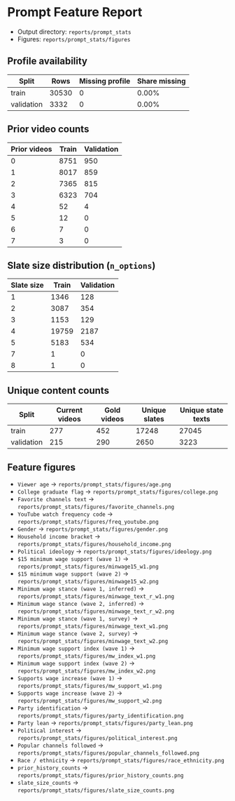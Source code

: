# Prompt Feature Report

- Output directory: `reports/prompt_stats`
- Figures: `reports/prompt_stats/figures`

## Profile availability

| Split | Rows | Missing profile | Share missing |
|-------|------|-----------------|---------------|
| train | 30530 | 0 | 0.00% |
| validation | 3332 | 0 | 0.00% |

## Prior video counts

| Prior videos | Train | Validation |
|--------------|-------|------------|
| 0 | 8751 | 950 |
| 1 | 8017 | 859 |
| 2 | 7365 | 815 |
| 3 | 6323 | 704 |
| 4 | 52 | 4 |
| 5 | 12 | 0 |
| 6 | 7 | 0 |
| 7 | 3 | 0 |

## Slate size distribution (`n_options`)

| Slate size | Train | Validation |
|------------|-------|------------|
| 1 | 1346 | 128 |
| 2 | 3087 | 354 |
| 3 | 1153 | 129 |
| 4 | 19759 | 2187 |
| 5 | 5183 | 534 |
| 7 | 1 | 0 |
| 8 | 1 | 0 |

## Unique content counts

| Split | Current videos | Gold videos | Unique slates | Unique state texts |
|-------|----------------|-------------|---------------|--------------------|
| train | 277 | 452 | 17248 | 27045 |
| validation | 215 | 290 | 2650 | 3223 |

## Feature figures

- `Viewer age` → `reports/prompt_stats/figures/age.png`
- `College graduate flag` → `reports/prompt_stats/figures/college.png`
- `Favorite channels text` → `reports/prompt_stats/figures/favorite_channels.png`
- `YouTube watch frequency code` → `reports/prompt_stats/figures/freq_youtube.png`
- `Gender` → `reports/prompt_stats/figures/gender.png`
- `Household income bracket` → `reports/prompt_stats/figures/household_income.png`
- `Political ideology` → `reports/prompt_stats/figures/ideology.png`
- `$15 minimum wage support (wave 1)` → `reports/prompt_stats/figures/minwage15_w1.png`
- `$15 minimum wage support (wave 2)` → `reports/prompt_stats/figures/minwage15_w2.png`
- `Minimum wage stance (wave 1, inferred)` → `reports/prompt_stats/figures/minwage_text_r_w1.png`
- `Minimum wage stance (wave 2, inferred)` → `reports/prompt_stats/figures/minwage_text_r_w2.png`
- `Minimum wage stance (wave 1, survey)` → `reports/prompt_stats/figures/minwage_text_w1.png`
- `Minimum wage stance (wave 2, survey)` → `reports/prompt_stats/figures/minwage_text_w2.png`
- `Minimum wage support index (wave 1)` → `reports/prompt_stats/figures/mw_index_w1.png`
- `Minimum wage support index (wave 2)` → `reports/prompt_stats/figures/mw_index_w2.png`
- `Supports wage increase (wave 1)` → `reports/prompt_stats/figures/mw_support_w1.png`
- `Supports wage increase (wave 2)` → `reports/prompt_stats/figures/mw_support_w2.png`
- `Party identification` → `reports/prompt_stats/figures/party_identification.png`
- `Party lean` → `reports/prompt_stats/figures/party_lean.png`
- `Political interest` → `reports/prompt_stats/figures/political_interest.png`
- `Popular channels followed` → `reports/prompt_stats/figures/popular_channels_followed.png`
- `Race / ethnicity` → `reports/prompt_stats/figures/race_ethnicity.png`
- `prior_history_counts` → `reports/prompt_stats/figures/prior_history_counts.png`
- `slate_size_counts` → `reports/prompt_stats/figures/slate_size_counts.png`

